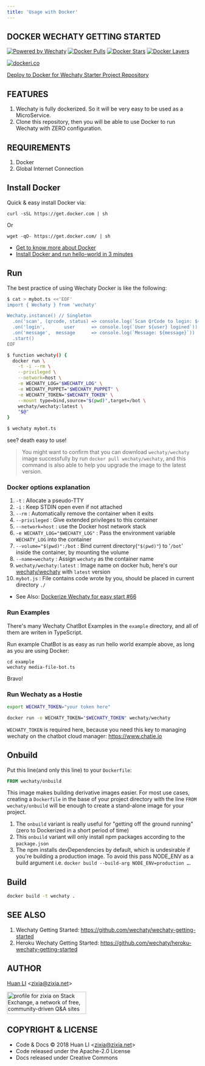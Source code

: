 ```yaml
---
title: 'Usage with Docker'
---
```


## DOCKER WECHATY GETTING STARTED

[![Powered by Wechaty](https://img.shields.io/badge/Powered%20By-Wechaty-blue.svg)](https://github.com/chatie/wechaty)
[![Docker Pulls](https://img.shields.io/docker/pulls/wechaty/wechaty.svg?maxAge=2592000)](https://hub.docker.com/r/wechaty/wechaty/)
[![Docker Stars](https://img.shields.io/docker/stars/wechaty/wechaty.svg?maxAge=2592000)](https://hub.docker.com/r/wechaty/wechaty/)
[![Docker Layers](https://images.microbadger.com/badges/image/wechaty/wechaty.svg)](https://microbadger.com/#/images/wechaty/wechaty)

[![dockeri.co](http://dockeri.co/image/wechaty/wechaty)](https://hub.docker.com/r/wechaty/wechaty/)

[Deploy to Docker for Wechaty Starter Project Repository](https://github.com/wechaty/docker-wechaty-getting-started)

<!-- Wechaty is fully dockerized. So it will be very easy to be used as a MicroService.

## Getting Started with Docker 


## Docker Wechaty Getting Started

[![Docker](https://avatars0.githubusercontent.com/u/5429470?s=200)](https://github.com/wechaty/docker-wechaty-getting-started)

[https://github.com/wechaty/docker-wechaty-getting-started](https://github.com/wechaty/docker-wechaty-getting-started)-->

## FEATURES

1. Wechaty is fully dockerized. So it will be very easy to be used as a MicroService.
1. Clone this repository, then you will be able to use Docker to run Wechaty with ZERO configuration.

## REQUIREMENTS

1. Docker
1. Global Internet Connection


## Install Docker

Quick & easy install Docker via:

```shell
curl -sSL https://get.docker.com | sh
```

Or

```shell
wget -qO- https://get.docker.com/ | sh
```

* [Get to know more about Docker](https://www.docker.com/)
* [Install Docker and run hello-world in 3 minutes](https://docs.docker.com/engine/getstarted/step_one/)

## Run

The best practice of using Wechaty Docker is like the following:

```bash
$ cat > mybot.ts <<'EOF'
import { Wechaty } from 'wechaty'

Wechaty.instance() // Singleton
  .on('scan', (qrcode, status) => console.log(`Scan QrCode to login: ${status}\n${qrcode}`))
  .on('login',       user      => console.log(`User ${user} logined`))
  .on('message',  message      => console.log(`Message: ${message}`))
  .start()
EOF

$ function wechaty() {
  docker run \
    -t -i --rm \
    --privileged \
    --network=host \
    -e WECHATY_LOG="$WECHATY_LOG" \
    -e WECHATY_PUPPET="$WECHATY_PUPPET" \
    -e WECHATY_TOKEN="$WECHATY_TOKEN" \
    --mount type=bind,source="$(pwd)",target=/bot \
    wechaty/wechaty:latest \
    "$@"
}

$ wechaty mybot.ts
```

see? death easy to use!

> You might want to confirm that you can download `wechaty/wechaty` image successfully by run `docker pull wechaty/wechaty`, and this command is also able to help you upgrade the image to the latest version.

### Docker options explanation

1. `-t` : Allocate a pseudo-TTY
1. `-i` : Keep STDIN open even if not attached
1. `--rm` : Automatically remove the container when it exits
1. `--privileged` : Give extended privileges to this container
1. `--network=host` : use the Docker host network stack
1. `-e WECHATY_LOG="$WECHATY_LOG"` : Pass the environment variable `WECHATY_LOG` into the container
1. `--volume="$(pwd)":/bot` : Bind current directory(`"$(pwd)"`) to '`/bot`' inside the container, by mounting the volume
1. `--name=wechaty` : Assign `wechaty` as the container name
1. `wechaty/wechaty:latest` : Image name on docker hub, here's our [wechaty/wechaty](https://hub.docker.com/r/wechaty/wechaty) with `latest` version
1. `mybot.js` : File contains code wrote by you, should be placed in current directory `./`

* See Also: [Dockerize Wechaty for easy start #66](https://github.com/wechaty/wechaty/issues/66)

### Run Examples

There's many Wechaty ChatBot Examples in the `example` directory, and all of them are writen in TypeScript.

Run example ChatBot is as easy as run hello world example above, as long as you are using Docker:

```shell
cd example
wechaty media-file-bot.ts
```

Bravo!

### Run Wechaty as a Hostie

```bash
export WECHATY_TOKEN="your token here"

docker run -e WECHATY_TOKEN="$WECHATY_TOKEN" wechaty/wechaty
```

`WECHATY_TOKEN` is required here, because you need this key to managing wechaty on the chatbot cloud manager: <https://www.chatie.io>

## Onbuild

Put this line(and only this line) to your `Dockerfile`:

```dockerfile
FROM wechaty/onbuild
````

This image makes building derivative images easier. For most use cases, creating a `Dockerfile` in the base of your project directory with the line `FROM wechaty/onbuild` will be enough to create a stand-alone image for your project.

1. The `onbuild` variant is really useful for "getting off the ground running" (zero to Dockerized in a short period of time)
1. This `onbuild` variant will only install npm packages according to the `package.json`
1. The npm installs devDependencies by default, which is undesirable if you're building a production image. To avoid this pass NODE_ENV as a build argument i.e. `docker build --build-arg NODE_ENV=production …`.

## Build

```bash
docker build -t wechaty .
```

## SEE ALSO

1. Wechaty Getting Started: <https://github.com/wechaty/wechaty-getting-started>
2. Heroku Wechaty Getting Started: <https://github.com/wechaty/heroku-wechaty-getting-started>

## AUTHOR

[Huan LI](http://linkedin.com/in/zixia) \<zixia@zixia.net\>

<a href="https://stackexchange.com/users/265499">
  <img src="https://stackexchange.com/users/flair/265499.png" width="208" height="58" alt="profile for zixia on Stack Exchange, a network of free, community-driven Q&amp;A sites" title="profile for zixia on Stack Exchange, a network of free, community-driven Q&amp;A sites">
</a>

## COPYRIGHT & LICENSE

- Code & Docs © 2018 Huan LI \<zixia@zixia.net\>
- Code released under the Apache-2.0 License
- Docs released under Creative Commons


